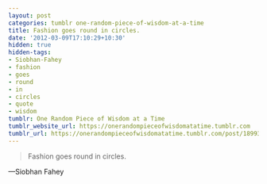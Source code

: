 ```yaml
---
layout: post
categories: tumblr one-random-piece-of-wisdom-at-a-time
title: Fashion goes round in circles.
date: '2012-03-09T17:10:29+10:30'
hidden: true
hidden-tags:
- Siobhan-Fahey
- fashion
- goes
- round
- in
- circles
- quote
- wisdom
tumblr: One Random Piece of Wisdom at a Time
tumblr_website_url: https://onerandompieceofwisdomatatime.tumblr.com
tumblr_url: https://onerandompieceofwisdomatatime.tumblr.com/post/18993055812/fashion-goes-round-in-circles
---
```

> Fashion goes round in circles.

—Siobhan Fahey
